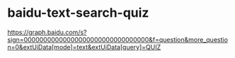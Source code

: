 # baidu-text-search-quiz
https://graph.baidu.com/s?sign=00000000000000000000000000000000&f=question&more_question=0&extUiData[mode]=text&extUiData[query]=QUIZ

